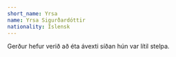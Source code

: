 ```yaml
---
short_name: Yrsa
name: Yrsa Sigurðardóttir
nationality: Íslensk
---
```

Gerður hefur verið að éta ávexti síðan hún var lítil stelpa.